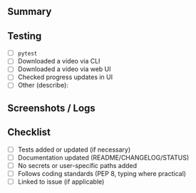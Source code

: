 ## Summary

<!-- Provide a brief summary of the changes in this pull request. -->

## Testing

- [ ] `pytest`
- [ ] Downloaded a video via CLI
- [ ] Downloaded a video via web UI
- [ ] Checked progress updates in UI
- [ ] Other (describe):

## Screenshots / Logs

<!-- Optional: attach screenshots, console output, or logs that help reviewers. -->

## Checklist

- [ ] Tests added or updated (if necessary)
- [ ] Documentation updated (README/CHANGELOG/STATUS)
- [ ] No secrets or user-specific paths added
- [ ] Follows coding standards (PEP 8, typing where practical)
- [ ] Linked to issue (if applicable)
